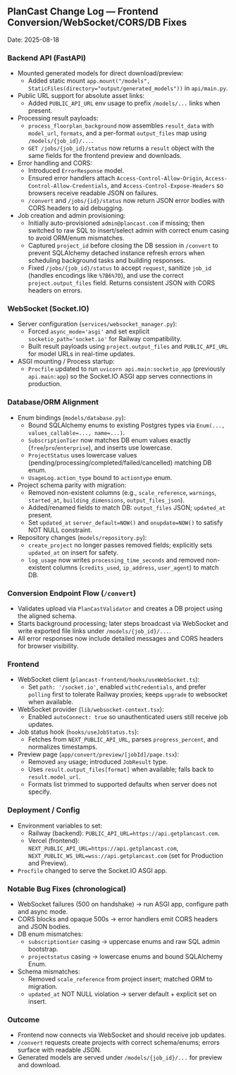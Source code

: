## PlanCast Change Log — Frontend Conversion/WebSocket/CORS/DB Fixes

Date: 2025-08-18

### Backend API (FastAPI)
- Mounted generated models for direct download/preview:
  - Added static mount `app.mount("/models", StaticFiles(directory="output/generated_models"))` in `api/main.py`.
- Public URL support for absolute asset links:
  - Added `PUBLIC_API_URL` env usage to prefix `/models/...` links when present.
- Processing result payloads:
  - `process_floorplan_background` now assembles `result_data` with `model_url`, `formats`, and a per-format `output_files` map using `/models/{job_id}/...`.
  - `GET /jobs/{job_id}/status` now returns a `result` object with the same fields for the frontend preview and downloads.
- Error handling and CORS:
  - Introduced `ErrorResponse` model.
  - Ensured error handlers attach `Access-Control-Allow-Origin`, `Access-Control-Allow-Credentials`, and `Access-Control-Expose-Headers` so browsers receive readable JSON on failures.
  - `/convert` and `/jobs/{id}/status` now return JSON error bodies with CORS headers to aid debugging.
- Job creation and admin provisioning:
  - Initially auto-provisioned `admin@plancast.com` if missing; then switched to raw SQL to insert/select admin with correct enum casing to avoid ORM/enum mismatches.
  - Captured `project_id` before closing the DB session in `/convert` to prevent SQLAlchemy detached instance refresh errors when scheduling background tasks and building responses.
  - Fixed `/jobs/{job_id}/status` to accept `request`, sanitize `job_id` (handles encodings like `%7B6%7D`), and use the correct `project.output_files` field. Returns consistent JSON with CORS headers on errors.

### WebSocket (Socket.IO)
- Server configuration (`services/websocket_manager.py`):
  - Forced `async_mode='asgi'` and set explicit `socketio_path='socket.io'` for Railway compatibility.
  - Built result payloads using `project.output_files` and `PUBLIC_API_URL` for model URLs in real-time updates.
- ASGI mounting / Process startup:
  - `Procfile` updated to run `uvicorn api.main:socketio_app` (previously `api.main:app`) so the Socket.IO ASGI app serves connections in production.

### Database/ORM Alignment
- Enum bindings (`models/database.py`):
  - Bound SQLAlchemy enums to existing Postgres types via `Enum(..., values_callable=..., name=...)`.
  - `SubscriptionTier` now matches DB enum values exactly (`free`/`pro`/`enterprise`), and inserts use lowercase.
  - `ProjectStatus` uses lowercase values (pending/processing/completed/failed/cancelled) matching DB enum.
  - `UsageLog.action_type` bound to `actiontype` enum.
- Project schema parity with migration:
  - Removed non-existent columns (e.g., `scale_reference`, `warnings`, `started_at`, `building_dimensions`, `output_files_json`).
  - Added/renamed fields to match DB: `output_files` JSON; `updated_at` present.
  - Set `updated_at` `server_default=NOW()` and `onupdate=NOW()` to satisfy NOT NULL constraint.
- Repository changes (`models/repository.py`):
  - `create_project` no longer passes removed fields; explicitly sets `updated_at` on insert for safety.
  - `log_usage` now writes `processing_time_seconds` and removed non-existent columns (`credits_used`, `ip_address`, `user_agent`) to match DB.

### Conversion Endpoint Flow (`/convert`)
- Validates upload via `PlanCastValidator` and creates a DB project using the aligned schema.
- Starts background processing; later steps broadcast via WebSocket and write exported file links under `/models/{job_id}/...`.
- All error responses now include detailed messages and CORS headers for browser visibility.

### Frontend
- WebSocket client (`plancast-frontend/hooks/useWebSocket.ts`):
  - Set `path: '/socket.io'`, enabled `withCredentials`, and prefer `polling` first to tolerate Railway proxies; keeps `upgrade` to websocket when available.
- WebSocket provider (`lib/websocket-context.tsx`):
  - Enabled `autoConnect: true` so unauthenticated users still receive job updates.
- Job status hook (`hooks/useJobStatus.ts`):
  - Fetches from `NEXT_PUBLIC_API_URL`, parses `progress_percent`, and normalizes timestamps.
- Preview page (`app/convert/preview/[jobId]/page.tsx`):
  - Removed `any` usage; introduced `JobResult` type.
  - Uses `result.output_files[format]` when available; falls back to `result.model_url`.
  - Formats list trimmed to supported defaults when server does not specify.

### Deployment / Config
- Environment variables to set:
  - Railway (backend): `PUBLIC_API_URL=https://api.getplancast.com`.
  - Vercel (frontend): `NEXT_PUBLIC_API_URL=https://api.getplancast.com`, `NEXT_PUBLIC_WS_URL=wss://api.getplancast.com` (set for Production and Preview).
- `Procfile` changed to serve the Socket.IO ASGI app.

### Notable Bug Fixes (chronological)
- WebSocket failures (500 on handshake) → run ASGI app, configure path and async mode.
- CORS blocks and opaque 500s → error handlers emit CORS headers and JSON bodies.
- DB enum mismatches:
  - `subscriptiontier` casing → uppercase enums and raw SQL admin bootstrap.
  - `projectstatus` casing → lowercase enums and bound SQLAlchemy Enum.
- Schema mismatches:
  - Removed `scale_reference` from project insert; matched ORM to migration.
  - `updated_at` NOT NULL violation → server default + explicit set on insert.

### Outcome
- Frontend now connects via WebSocket and should receive job updates.
- `/convert` requests create projects with correct schema/enums; errors surface with readable JSON.
- Generated models are served under `/models/{job_id}/...` for preview and download.


